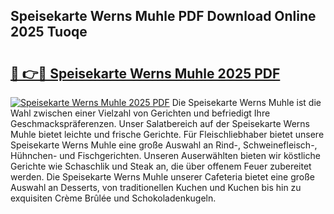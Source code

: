 ## Speisekarte Werns Muhle PDF Download Online 2025 Tuoqe

# <h2><a href="http://gc6tht.nevu.top/?p=Speisekarte+Werns+Muhle">🔗 👉🔴 Speisekarte Werns Muhle 2025 PDF</a></h2>

[![Speisekarte Werns Muhle 2025 PDF](https://i.imgur.com/dBaPXMq.png)](http://gc6tht.nevu.top/?p=Speisekarte+Werns+Muhle)
Die Speisekarte Werns Muhle ist die Wahl zwischen einer Vielzahl von Gerichten und befriedigt Ihre Geschmackspräferenzen. Unser Salatbereich auf der Speisekarte Werns Muhle bietet leichte und frische Gerichte. Für Fleischliebhaber bietet unsere Speisekarte Werns Muhle eine große Auswahl an Rind-, Schweinefleisch-, Hühnchen- und Fischgerichten. Unseren Auserwählten bieten wir köstliche Gerichte wie Schaschlik und Steak an, die über offenem Feuer zubereitet werden. Die Speisekarte Werns Muhle unserer Cafeteria bietet eine große Auswahl an Desserts, von traditionellen Kuchen und Kuchen bis hin zu exquisiten Crème Brûlée und Schokoladenkugeln.
